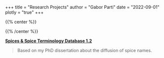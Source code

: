 +++
title = "Research Projects"
author = "Gabor Parti"
date = "2022-09-01"
plotly = "true"
+++
<!-- 
[<i class="fa fa-anchor" aria-hidden="true"></i> **Encyclopedia Aromatica**](https://partigabor.github.io/aromatica/) -->

<!-- > <i class="fa fa-cog fa-spin fa fa-fw"></i> Work in progress! -->

{{% center %}}

{{% /center %}} 

[<i class="fa fa-graduation-cap" aria-hidden="true"></i> **Spices & Spice Terminology Database 1.2**](https://partigabor.github.io/spice/)

> Based on my PhD dissertation about the diffusion of spice names.

